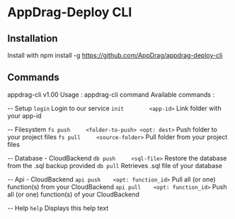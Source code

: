 # AppDrag-Deploy CLI

## Installation

Install with npm install -g https://github.com/AppDrag/appdrag-deploy-cli

## Commands

appdrag-cli v1.00
Usage  : appdrag-cli command <args>
Available commands :

-- Setup
   `login` 					                     Login to our service
   `init 	    <app-id>` 			            Link folder with your app-id

-- Filesystem
   `fs push  	<folder-to-push> <opt: dest>`	Push folder to your project files
   `fs pull  	<source-folder>` 		         Pull folder from your project files

-- Database - CloudBackend
   `db push  	<sql-file>` 			            Restore the database from the .sql backup provided
   `db pull` 					                     Retrieves .sql file of your database

-- Api - CloudBackend
   `api push  	<opt: function_id>`		        Pull all (or one) function(s) from your CloudBackend
   `api pull  	<opt: function_id>`		        Push all (or one) function(s) of your CloudBackend

-- Help
   `help` 					                    Displays this help text
